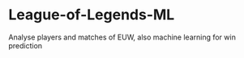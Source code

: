 # League-of-Legends-ML
Analyse players and matches of EUW, also machine learning for win prediction
